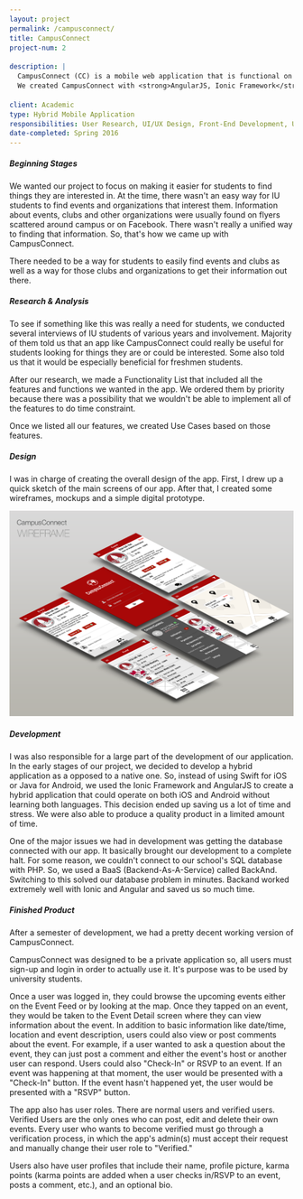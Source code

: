 ```yaml
---
layout: project
permalink: /campusconnect/
title: CampusConnect
project-num: 2

description: | 
  CampusConnect (CC) is a mobile web application that is functional on both IOS and Android platforms. It provides a dynamic event hub to forge an easy to use, low maintenance, and interactive connection between students and student organizations. CC allows students to filter events by tags and location in order to find the most relevant events to them.<br><br>
  We created CampusConnect with <strong>AngularJS, Ionic Framework</strong> and <strong>Backand</strong>.

client: Academic
type: Hybrid Mobile Application
responsibilities: User Research, UI/UX Design, Front-End Development, User Testing
date-completed: Spring 2016
---
```


##### Beginning Stages
We wanted our project to focus on making it easier for students to find things they are interested in. At the time, there wasn't an easy way for IU students to find events and organizations that interest them. Information about events, clubs and other organizations were usually found on flyers scattered around campus or on Facebook. There wasn't really a unified way to finding that information. So, that's how we came up with CampusConnect.  

There needed to be a way for students to easily find events and clubs as well as a way for those clubs and organizations to get their information out there. 

##### Research & Analysis
To see if something like this was really a need for students, we conducted several interviews of IU students of various years and involvement. Majority of them told us that an app like CampusConnect could really be useful for students looking for things they are or could be interested. Some also told us that it would be especially beneficial for freshmen students. 

After our research, we made a Functionality List that included all the features and functions we wanted in the app. We ordered them by priority because there was a possibility that we wouldn't be able to implement all of the features to do time constraint. 

Once we listed all our features, we created Use Cases based on those features. 

##### Design
I was in charge of creating the overall design of the app. First, I drew up a quick sketch of the main screens of our app. After that, I created some wireframes, mockups and a simple digital prototype.

<img src="../assets/images/project-imgs/project1/cc-wireframe-screens.png" class="indiv-proj-img">

##### Development
I was also responsible for a large part of the development of our application. In the early stages of our project, we decided to develop a hybrid application as a opposed to a native one. So, instead of using Swift for iOS or Java for Android, we used the Ionic Framework and AngularJS to create a hybrid application that could operate on both iOS and Android without learning both languages. This decision ended up saving us a lot of time and stress. We were also able to produce a quality product in a limited amount of time.

One of the major issues we had in development was getting the database connected with our app. It basically brought our development to a complete halt. For some reason, we couldn't connect to our school's SQL database with PHP. So, we used a BaaS (Backend-As-A-Service) called BackAnd. Switching to this solved our database problem in minutes. Backand worked extremely well with Ionic and Angular and saved us so much time.

##### Finished Product
After a semester of development, we had a pretty decent working version of CampusConnect. 

CampusConnect was designed to be a private application so, all users must sign-up and login in order to actually use it. It's purpose was to be used by university students. 

Once a user was logged in, they could browse the upcoming events either on the Event Feed or by looking at the map. Once they tapped on an event, they would be taken to the Event Detail screen where they can view information about the event. In addition to basic information like date/time, location and event description, users could also view or post comments about the event. For example, if a user wanted to ask a question about the event, they can just post a comment and either the event's host or another user can respond. Users could also "Check-In" or RSVP to an event. If an event was happening at that moment, the user would be presented with a "Check-In" button. If the event hasn't happened yet, the user would be presented with a "RSVP" button. 

The app also has user roles. There are normal users and verified users. Verified Users are the only ones who can post, edit and delete their own events. Every user who wants to become verified must go through a verification process, in which the app's admin(s) must accept their request and manually change their user role to "Verified." 

Users also have user profiles that include their name, profile picture, karma points (karma points are added when a user checks in/RSVP to an event, posts a comment, etc.), and an optional bio.
